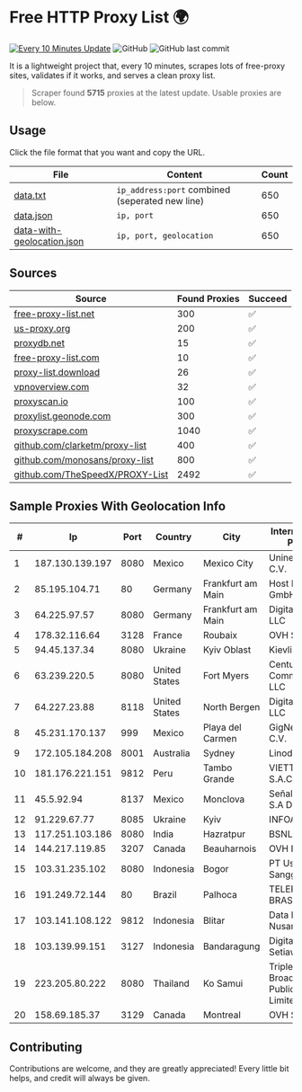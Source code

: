 
# Free HTTP Proxy List 🌍

[![Every 10 Minutes Update](https://github.com/mertguvencli/http-proxy-list/actions/workflows/main.yml/badge.svg?branch=main)](https://github.com/mertguvencli/http-proxy-list/actions/workflows/main.yml)
![GitHub](https://img.shields.io/github/license/mertguvencli/http-proxy-list)
![GitHub last commit](https://img.shields.io/github/last-commit/mertguvencli/http-proxy-list)

It is a lightweight project that, every 10 minutes, scrapes lots of free-proxy sites, validates if it works, and serves a clean proxy list.


> Scraper found **5715** proxies at the latest update. Usable proxies are below.

## Usage

Click the file format that you want and copy the URL.


|File|Content|Count|
|----|-------|-----|
|[data.txt](https://raw.githubusercontent.com/mertguvencli/http-proxy-list/main/proxy-list/data.txt)|`ip_address:port` combined (seperated new line)|650|
|[data.json](https://raw.githubusercontent.com/mertguvencli/http-proxy-list/main/proxy-list/data.json)|`ip, port`|650|
|[data-with-geolocation.json](https://raw.githubusercontent.com/mertguvencli/http-proxy-list/main/proxy-list/data-with-geolocation.json)|`ip, port, geolocation`|650|

## Sources

|Source|Found Proxies|Succeed|
|------|-------------|-------|
|[free-proxy-list.net](https://free-proxy-list.net)|300|✅|
|[us-proxy.org](https://www.us-proxy.org)|200|✅|
|[proxydb.net](http://proxydb.net)|15|✅|
|[free-proxy-list.com](https://free-proxy-list.com/?page=&port=&type%5B%5D=http&type%5B%5D=https&up_time=0&search=Search)|10|✅|
|[proxy-list.download](https://www.proxy-list.download/HTTP)|26|✅|
|[vpnoverview.com](https://vpnoverview.com/privacy/anonymous-browsing/free-proxy-servers)|32|✅|
|[proxyscan.io](https://www.proxyscan.io)|100|✅|
|[proxylist.geonode.com](https://proxylist.geonode.com/api/proxy-list?limit=300&page=1&sort_by=lastChecked&sort_type=desc&protocols=http,https)|300|✅|
|[proxyscrape.com](https://api.proxyscrape.com/v2/?request=displayproxies&protocol=http&timeout=10000&country=all&ssl=all&anonymity=all)|1040|✅|
|[github.com/clarketm/proxy-list](https://raw.githubusercontent.com/clarketm/proxy-list/master/proxy-list-raw.txt)|400|✅|
|[github.com/monosans/proxy-list](https://raw.githubusercontent.com/monosans/proxy-list/main/proxies/http.txt)|800|✅|
|[github.com/TheSpeedX/PROXY-List](https://raw.githubusercontent.com/TheSpeedX/PROXY-List/master/http.txt)|2492|✅|


## Sample Proxies With Geolocation Info

|#|Ip|Port|Country|City|Internet Service Provider|
|-|--|----|-------|----|-------------------------|
|1|187.130.139.197|8080|Mexico|Mexico City|Uninet S.A. de C.V.|
|2|85.195.104.71|80|Germany|Frankfurt am Main|Host Europe GmbH|
|3|64.225.97.57|8080|Germany|Frankfurt am Main|DigitalOcean, LLC|
|4|178.32.116.64|3128|France|Roubaix|OVH SAS|
|5|94.45.137.34|8080|Ukraine|Kyiv Oblast|Kievline LLC|
|6|63.239.220.5|8080|United States|Fort Myers|CenturyLink Communications, LLC|
|7|64.227.23.88|8118|United States|North Bergen|DigitalOcean, LLC|
|8|45.231.170.137|999|Mexico|Playa del Carmen|GigNet, S.A. de C.V.|
|9|172.105.184.208|8001|Australia|Sydney|Linode, LLC|
|10|181.176.221.151|9812|Peru|Tambo Grande|VIETTEL PERÚ S.A.C.|
|11|45.5.92.94|8137|Mexico|Monclova|Señal Interactiva, S.A De C.V|
|12|91.229.67.77|8085|Ukraine|Kyiv|INFOAURA-MNT|
|13|117.251.103.186|8080|India|Hazratpur|BSNL Internet|
|14|144.217.119.85|3207|Canada|Beauharnois|OVH Hosting|
|15|103.31.235.102|8080|Indonesia|Bogor|PT Usaha Adi Sanggoro|
|16|191.249.72.144|80|Brazil|Palhoca|TELEFÔNICA BRASIL S.A|
|17|103.141.108.122|9812|Indonesia|Blitar|Data Buana Nusantara|
|18|103.139.99.151|3127|Indonesia|Bandaragung|Digital Network Setiawan|
|19|223.205.80.222|8080|Thailand|Ko Samui|Triple T Broadband Public Company Limited|
|20|158.69.185.37|3129|Canada|Montreal|OVH SAS|



## Contributing

Contributions are welcome, and they are greatly appreciated! Every
little bit helps, and credit will always be given.

